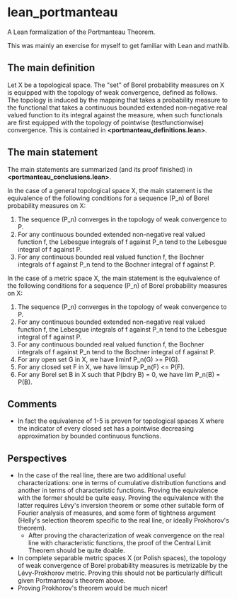 # lean_portmanteau

A Lean formalization of the Portmanteau Theorem.

This was mainly an exercise for myself to get familiar with Lean and mathlib.



## The main definition

Let X be a topological space. The "set" of Borel probability measures on X is equipped with the topology of weak convergence, defined as follows. The topology is induced by the mapping that takes a probability measure to the functional that takes a continuous bounded extended non-negative real valued function to its integral against the measure, when such functionals are first equipped with the topology of pointwise (testfunctionwise) convergence. This is contained in **<portmanteau_definitions.lean>**.



## The main statement

The main statements are summarized (and its proof finished) in **<portmanteau_conclusions.lean>**.

In the case of a general topological space X, the main statement is the equivalence of the following conditions for a sequence (P_n) of Borel probability measures on X:
 1. The sequence (P_n) converges in the topology of weak convergence to P.
 2. For any continuous bounded extended non-negative real valued function f, the Lebesgue integrals of f against P_n tend to the Lebesgue integral of f against P.
 3. For any continuous bounded real valued function f, the Bochner integrals of f against P_n tend to the Bochner integral of f against P.

In the case of a metric space X, the main statement is the equivalence of the following conditions for a sequence (P_n) of Borel probability measures on X:
 1. The sequence (P_n) converges in the topology of weak convergence to P.
 2. For any continuous bounded extended non-negative real valued function f, the Lebesgue integrals of f against P_n tend to the Lebesgue integral of f against P.
 3. For any continuous bounded real valued function f, the Bochner integrals of f against P_n tend to the Bochner integral of f against P.
 4. For any open set G in X, we have liminf P_n(G) >= P(G).
 5. For any closed set F in X, we have limsup P_n(F) <= P(F).
 6. For any Borel set B in X such that P(bdry B) = 0, we have lim P_n(B) = P(B).



## Comments

 * In fact the equivalence of 1-5 is proven for topological spaces X where the indicator of every closed set has a pointwise decreasing approximation by bounded continuous functions.



## Perspectives

 * In the case of the real line, there are two additional useful characterizations: one in terms of cumulative distribution functions and another in terms of characteristic functions. Proving the equivalence with the former should be quite easy. Proving the equivalence with the latter requires Lévy's inversion theorem or some other suitable form of Fourier analysis of measures, and some form of tightness argument (Helly's selection theorem specific to the real line, or ideally Prokhorov's theorem).
   * After proving the characterization of weak convergence on the real line with characteristic functions, the proof of the Central Limit Theorem should be quite doable.
 * In complete separable metric spaces X (or Polish spaces), the topology of weak convergence of Borel probability measures is metrizable by the Lévy-Prokhorov metric. Proving this should not be particularly difficult given Portmanteau's theorem above.
 * Proving Prokhorov's theorem would be much nicer!



